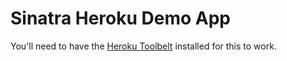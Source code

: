 # Sinatra Heroku Demo App

You'll need to have the [Heroku Toolbelt](https://toolbelt.heroku.com/) installed for this to work.
